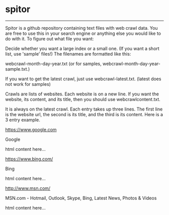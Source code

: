 # spitor
-----------------------------
Spitor is a github repository containing text files with web crawl data.
You are free to use this in your search engine or anything else you would like to do with it.
To figure out what file you want:

Decide whether you want a large index or a small one. (If you want a short list, use 'sample' files!)
The filenames are formatted like this:

webcrawl-month-day-year.txt (or for samples, webcrawl-month-day-year-sample.txt.)

If you want to get the latest crawl, just use webcrawl-latest.txt. (latest does not work for samples)

Crawls are lists of websites. Each website is on a new line. If you want the website, its content, and its title, then you should use
webcrawlcontent.txt.

It is always on the latest crawl. Each entry takes up three lines. The first line is the website url, the second is its title, and the third is its content. 
Here is a 3 entry example.

https://www.google.com

Google

html content here...

https://www.bing.com/

Bing

html content here...

http://www.msn.com/

MSN.com - Hotmail, Outlook, Skype, Bing, Latest News, Photos & Videos

html content here...
